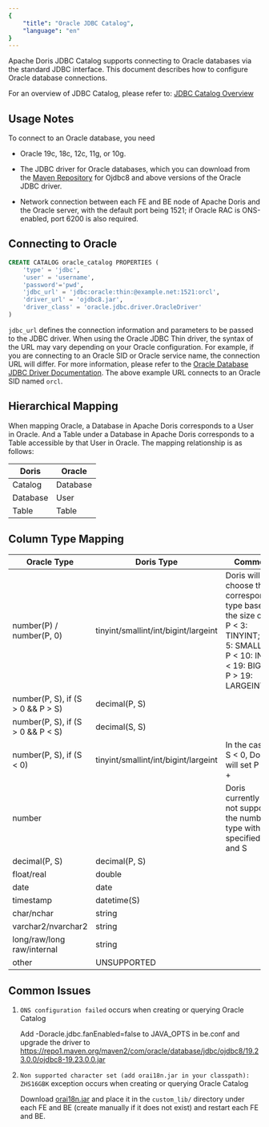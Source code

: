 ```yaml
---
{
    "title": "Oracle JDBC Catalog",
    "language": "en"
}
---
```


<!--
Licensed to the Apache Software Foundation (ASF) under one
or more contributor license agreements.  See the NOTICE file
distributed with this work for additional information
regarding copyright ownership.  The ASF licenses this file
to you under the Apache License, Version 2.0 (the
"License"); you may not use this file except in compliance
with the License.  You may obtain a copy of the License at

  http://www.apache.org/licenses/LICENSE-2.0

Unless required by applicable law or agreed to in writing,
software distributed under the License is distributed on an
"AS IS" BASIS, WITHOUT WARRANTIES OR CONDITIONS OF ANY
KIND, either express or implied.  See the License for the
specific language governing permissions and limitations
under the License.
-->

Apache Doris JDBC Catalog supports connecting to Oracle databases via the standard JDBC interface. This document describes how to configure Oracle database connections.

For an overview of JDBC Catalog, please refer to: [JDBC Catalog Overview](./jdbc-catalog-overview.md)

## Usage Notes

To connect to an Oracle database, you need

* Oracle 19c, 18c, 12c, 11g, or 10g.

* The JDBC driver for Oracle databases, which you can download from the [Maven Repository](https://mvnrepository.com/artifact/com.oracle.database.jdbc) for Ojdbc8 and above versions of the Oracle JDBC driver.

* Network connection between each FE and BE node of Apache Doris and the Oracle server, with the default port being 1521; if Oracle RAC is ONS-enabled, port 6200 is also required.

## Connecting to Oracle

```sql
CREATE CATALOG oracle_catalog PROPERTIES (
    'type' = 'jdbc',
    'user' = 'username',
    'password'='pwd',
    'jdbc_url' = 'jdbc:oracle:thin:@example.net:1521:orcl',
    'driver_url' = 'ojdbc8.jar',
    'driver_class' = 'oracle.jdbc.driver.OracleDriver'
)
```

`jdbc_url` defines the connection information and parameters to be passed to the JDBC driver. When using the Oracle JDBC Thin driver, the syntax of the URL may vary depending on your Oracle configuration. For example, if you are connecting to an Oracle SID or Oracle service name, the connection URL will differ. For more information, please refer to the [Oracle Database JDBC Driver Documentation](https://docs.oracle.com/en/database/oracle/oracle-database/19/jjdbc/data-sources-and-URLs.html). The above example URL connects to an Oracle SID named `orcl`.

## Hierarchical Mapping

When mapping Oracle, a Database in Apache Doris corresponds to a User in Oracle. And a Table under a Database in Apache Doris corresponds to a Table accessible by that User in Oracle. The mapping relationship is as follows:

| Doris    | Oracle   |
| -------- | -------- |
| Catalog  | Database |
| Database | User     |
| Table    | Table    |

## Column Type Mapping

| Oracle Type                           | Doris Type                           | Comment                                                                                                         |
| ------------------------------------- | ------------------------------------ | --------------------------------------------------------------------------------------------------------------- |
| number(P) / number(P, 0)              | tinyint/smallint/int/bigint/largeint | Doris will choose the corresponding type based on the size of P: P < 3: TINYINT; P < 5: SMALLINT; P < 10: INT; P < 19: BIGINT; P > 19: LARGEINT |
| number(P, S), if (S > 0 && P > S) | decimal(P, S)                        |                                                                                                                 |
| number(P, S), if (S > 0 && P < S) | decimal(S, S)                        |                                                                                                                 |
| number(P, S), if (S < 0)          | tinyint/smallint/int/bigint/largeint | In the case of S < 0, Doris will set P to `P + |S|`, and perform the same mapping as `number(P) / number(P, 0)`                                         |
| number                                |                                      | Doris currently does not support the number type without specified P and S                                                                                       |
| decimal(P, S)                         | decimal(P, S)                        |                                                                                                                 |
| float/real                            | double                               |                                                                                                                 |
| date                                  | date                                 |                                                                                                                 |
| timestamp                             | datetime(S)                          |                                                                                                                 |
| char/nchar                            | string                               |                                                                                                                 |
| varchar2/nvarchar2                    | string                               |                                                                                                                 |
| long/raw/long raw/internal            | string                               |                                                                                                                 |
| other                                 | UNSUPPORTED                          |                                                                                                                 |

## Common Issues

1. `ONS configuration failed` occurs when creating or querying Oracle Catalog

   Add -Doracle.jdbc.fanEnabled=false to JAVA\_OPTS in be.conf and upgrade the driver to <https://repo1.maven.org/maven2/com/oracle/database/jdbc/ojdbc8/19.23.0.0/ojdbc8-19.23.0.0.jar>

2. `Non supported character set (add orai18n.jar in your classpath): ZHS16GBK` exception occurs when creating or querying Oracle Catalog

   Download [orai18n.jar](https://www.oracle.com/database/technologies/appdev/jdbc-downloads.html) and place it in the `custom_lib/` directory under each FE and BE (create manually if it does not exist) and restart each FE and BE.